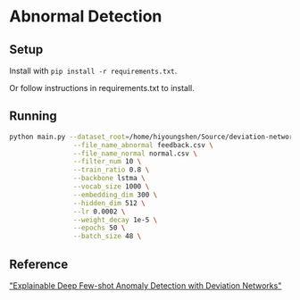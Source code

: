 # Abnormal Detection

## Setup 

Install with `pip install -r requirements.txt`.

Or follow instructions in requirements.txt to install.

## Running

```bash
python main.py --dataset_root=/home/hiyoungshen/Source/deviation-network-fliggy/data/datasets/ \
                --file_name_abnormal feedback.csv \
                --file_name_normal normal.csv \
                --filter_num 10 \
                --train_ratio 0.8 \
                --backbone lstma \
                --vocab_size 1000 \
                --embedding_dim 300 \
                --hidden_dim 512 \
                --lr 0.0002 \
                --weight_decay 1e-5 \
                --epochs 50 \
                --batch_size 48 \
```


## Reference

["Explainable Deep Few-shot Anomaly Detection with Deviation Networks"](https://arxiv.org/abs/2108.00462)